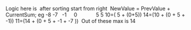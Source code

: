 Logic here is
​
after sorting start from right
​
NewValue = PrevValue + CurrentSum;
eg
-8  -7    -1      0              5
5
10=( 5 + (0+5))
14=(10 + (0 + 5 + -1))
11=(14 + (0 + 5 + -1 + -7 ))
​
Out of these max is 14